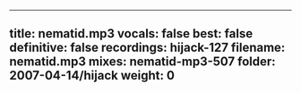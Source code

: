 
---
title: nematid.mp3
vocals: false
best: false
definitive: false
recordings: hijack-127
filename: nematid.mp3
mixes: nematid-mp3-507
folder: 2007-04-14/hijack
weight: 0
---
